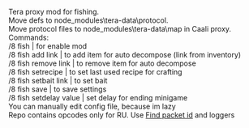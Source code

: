 Tera proxy mod for fishing.<br>
Move defs to node_modules\tera-data\protocol.<br>
Move protocol files to node_modules\tera-data\map in Caali proxy.<br>
Commands:<br>
/8 fish | for enable  mod<br>
/8 fish add link | to add item for auto decompose (link from inventory)<br>
/8 fish remove link | to remove item for auto decompose<br>
/8 fish setrecipe | to set last used recipe for crafting<br>
/8 fish setbait link | to set bait <br>
/8 fish save | to save settings <br>
/8 fish setdelay value | set delay for ending minigame <br>
You can manually edit config file, because im lazy<br>
Repo contains opcodes only for RU. Use [Find packet id](https://github.com/Owyn/alex-packet-id-finder) and loggers<br>
